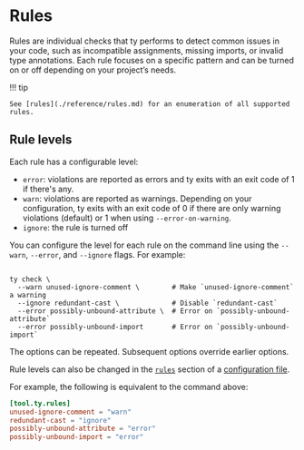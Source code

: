 # Rules

Rules are individual checks that ty performs to detect common issues in your code, such as
incompatible assignments, missing imports, or invalid type annotations. Each rule focuses on a
specific pattern and can be turned on or off depending on your project’s needs.

!!! tip

    See [rules](./reference/rules.md) for an enumeration of all supported rules.

## Rule levels

Each rule has a configurable level:

- `error`: violations are reported as errors and ty exits with an exit code of 1 if there's any.
- `warn`: violations are reported as warnings. Depending on your configuration, ty exits with an exit code of 0 if there are only warning violations (default) or 1 when using `--error-on-warning`.
- `ignore`: the rule is turned off

You can configure the level for each rule on the command line using the `--warn`, `--error`, and
`--ignore` flags. For example:

```shell

ty check \
  --warn unused-ignore-comment \        # Make `unused-ignore-comment` a warning
  --ignore redundant-cast \             # Disable `redundant-cast`
  --error possibly-unbound-attribute \  # Error on `possibly-unbound-attribute`
  --error possibly-unbound-import       # Error on `possibly-unbound-import`
```

The options can be repeated. Subsequent options override earlier options.

Rule levels can also be changed in the [`rules`](./reference/configuration.md#rules) section of a
[configuration file](./configuration.md).

For example, the following is equivalent to the command above:

```toml
[tool.ty.rules]
unused-ignore-comment = "warn"
redundant-cast = "ignore"
possibly-unbound-attribute = "error"
possibly-unbound-import = "error"
```
